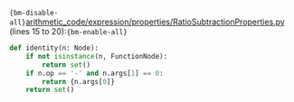 `{bm-disable-all}`[arithmetic_code/expression/properties/RatioSubtractionProperties.py](arithmetic_code/expression/properties/RatioSubtractionProperties.py) (lines 15 to 20):`{bm-enable-all}`

```python
def identity(n: Node):
    if not isinstance(n, FunctionNode):
        return set()
    if n.op == '-' and n.args[1] == 0:
        return {n.args[0]}
    return set()
```